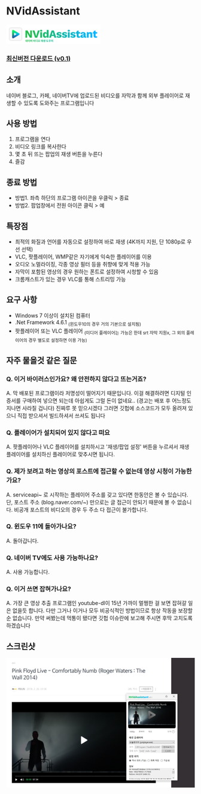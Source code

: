 # NVidAssistant
<img src="banner.png" width="50%" height="50%">

### [최신버전 다운로드 (v0.1)](https://github.com/pdjdev/NVidAssistant/releases/download/v0.1/NVidAssistant.exe)

## 소개
네이버 블로그, 카페, 네이버TV에 업로드된 비디오를 자막과 함께 외부 플레이어로 재생할 수 있도록 도와주는 프로그램입니다

## 사용 방법
1. 프로그램을 연다
2. 비디오 링크를 복사한다
3. 몇 초 뒤 뜨는 팝업의 재생 버튼을 누른다
4. 즐감

## 종료 방법
* 방법1. 좌측 하단의 프로그램 아이콘을 우클릭 > 종료
* 방법2. 팝업창에서 전원 아이콘 클릭 > 예

## 특장점
- 최적의 화질과 언어를 자동으로 설정하여 바로 재생 (4K까지 지원, 단 1080p로 우선 선택)
- VLC, 팟플레이어, WMP같은 자기에게 익숙한 플레이어를 이용
- 오디오 노멀라이징, 각종 영상 필터 등을 취향에 맞게 적용 가능
- 자막이 포함된 영상의 경우 원하는 폰트로 설정하여 시청할 수 있음
- 크롬캐스트가 있는 경우 VLC를 통해 스트리밍 가능

## 요구 사항
- Windows 7 이상이 설치된 컴퓨터
- .Net Framework 4.6.1 <sub>(윈도우10의 경우 거의 기본으로 설치됨)</sub>
- 팟플레이어 또는 VLC 플레이어 <sub>(미디어 플레이어는 가능은 한데 srt 자막 지원x, 그 외의 플레이어의 경우 별도로 설정하면 이용 가능)</sub>

## 자주 물을것 같은 질문
### Q. 이거 바이러스인가요? 왜 안전하지 않다고 뜨는거죠?
A. 막 배포된 프로그램이라 저명성이 떨어지기 때문입니다. 이걸 해결하려면 디지털 인증서를 구매하여 넣으면 되는데 아쉽게도 그럴 돈이 없네요.. (경고는 배포 후 어느정도 지나면 사라질 겁니다)
  진짜루 못 믿으시겠다 그러면 깃헙에 소스코드가 모두 올려져 있으니 직접 받으셔서 빌드하셔서 쓰셔도 됩니다

### Q. 플레이어가 설치되어 있지 않다고 떠요
A. 팟플레이어나 VLC 플레이어를 설치하시고 '재생/팝업 설정' 버튼을 누르셔서 재생 플레이어를 설치하신 플레이어로 맞추시면 됩니다.

### Q. 제가 보려고 하는 영상의 포스트에 접근할 수 없는데 영상 시청이 가능한가요?
A. serviceapi~ 로 시작하는 플레이어 주소를 갖고 있다면 한동안은 볼 수 있습니다. 단, 포스트 주소 (blog.naver.com/~) 만으로는 글 접근이 안되기 때문에 볼 수 없습니다. 비공개 포스트의 비디오의 경우 두 주소 다 접근이 불가합니다.

### Q. 윈도우 11에 돌아가나요?
A. 돌아갑니다.

### Q. 네이버 TV에도 사용 가능하나요?
A. 사용 가능합니다.

### Q. 이거 쓰면 잡혀가나요?
A. 가장 큰 영상 추출 프로그램인 youtube-dl이 15년 가까이 멀쩡한 걸 보면 잡혀갈 일은 없을듯 합니다. 다만 그거나 이거나 모두 비공식적인 방법이므로 항상 작동을 보장할 순 없습니다. 만약 써봤는데 먹통이 됐다면 깃헙 이슈란에 보고해 주시면 후딱 고치도록 하겠습니다


## 스크린샷
![img2](image.png)

